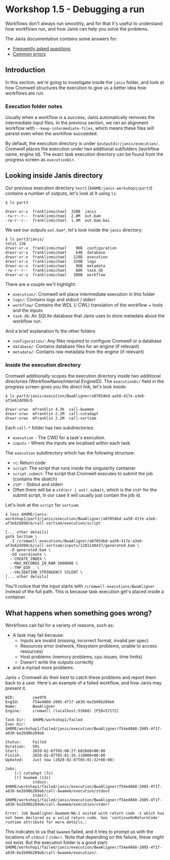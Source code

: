 # Workshop 1.5 - Debugging a run

Workflows don't always run smoothly, and for that it's useful to understand how workflows run, and how Janis can help you solve the problems. 

The Janis documentation contains some answers for:

- [Frequently asked questions](https://janis.readthedocs.io/en/latest/references/faq.html)
- [Common errors](https://janis.readthedocs.io/en/latest/references/errors.html)


## Introduction

In this section, we're going to investigate inside the `janis` folder, and look at how Cromwell structures the execution to give us a better idea how workflows are run.

### Execution folder notes

Usually when a workflow is a success, Janis automatically removes the intermediate input files. In the previous section, we ran an alignment workflow with `--keep-intermediate-files`, which means these files will persist even when the worklfow succeeded.

By default, the execution directory is under `$outputdir/janis/execution/`. Cromwell places the execution under two additional subfolders (workflow name, engine id). The exact task execution directory can be found from the progress screen as `executionDir`.

## Looking inside Janis directory

Our previous execution directory `test3` (`$HOME/janis-workshop1/part3`) contains a number of outputs, let's look at it using `ls`:

```
$ ls part3

drwxr-xr-x  franklinmichael  320B  janis
-rw-r--r--  franklinmichael  2.8M  out.bam
-rw-r--r--  franklinmichael  1.4M  out.bam.bai
```

We see our outputs `out.bam*`, let's look inside the `janis` directory:

```
$ ls part3/janis/
total 136
drwxr-xr-x  franklinmichael    96B  configuration
drwxr-xr-x  franklinmichael    64B  database
drwxr-xr-x  franklinmichael   128B  execution
drwxr-xr-x  franklinmichael   320B  logs
drwxr-xr-x  franklinmichael    96B  metadata
-rw-r--r--  franklinmichael    68K  task.db
drwxr-xr-x  franklinmichael   300B  workflow
```

There are a couple we'll highlight:

- `execution/`: Cromwell will place intermediate execution in this folder 
- `logs/`: Contains logs and stdout / stderr
- `workflow/` Contains the WDL (/ CWL) translation of the workflow + tools and the inputs
- `task.db`: An SQLite database that Janis uses to store metadata about the workflow run.

And a brief explanation fo the other folders
- `configuration/`: Any files required to configure Cromwell or a database
- `database/`: Contains database files for an engine (if relevant)
- `metadata/`: Contains raw metadata from the engine (if relevant)

### Inside the execution directory

Cromwell additionally scopes the execution directory inside two additional directories (WorkflowName/internal EngineID). The `executionDir` field in the progress screen gives you the direct link, let's look inside:

```
$ ls part3/janis/execution/BwaAligner/a07054bd-aa50-417e-a3e6-af3e62dd98cb

drwxr-xrwx  mfranklin 4.3K  call-bwamem
drwxr-xrwx  mfranklin 2.2M  call-cutadapt
drwxr-xrwx  mfranklin 2.2M  call-sortsam
```

Each `call-*` folder has two subdirectories:

- `execution` - The CWD for a task's execution.
- `inputs` - Where the inputs are localised within each task.


 The `execution` subdirectory which has the following structure:

- `rc`: Return code
- `script`: The script that runs inside the singularity container
- `script.submit`: The script that Cromwell executes to submit the job (contains the sbatch)
- `std*` - Stdout and stderr
- Often there will be a `std(err | out).submit`, which is the `std*` for the submit script, in our case it will usually just contain the job id.

Let's look at the `script` for `sortsam`:

```
$ less $HOME/janis-workshop1/part3/janis/execution/BwaAligner/a07054bd-aa50-417e-a3e6-af3e62dd98cb/call-sortsam/execution/script

[... other details]
gatk SortSam \
  -I /cromwell-executions/BwaAligner/a07054bd-aa50-417e-a3e6-af3e62dd98cb/call-sortsam/inputs/1281140437/generated.bam \
  -O generated.bam \
  -SO coordinate \
  --CREATE_INDEX \
  --MAX_RECORDS_IN_RAM 5000000 \
  --TMP_DIR . \
  --VALIDATION_STRINGENCY SILENT \
[... other details]
```

You'll notice that the input starts with `/cromwell-executions/BwaAligner` instead of the full path. This is because task execution get's placed inside a container.

## What happens when something goes wrong?

Workflows can fail for a variety of reasons, such as:

- A task may fail because:
    - Inputs are invalid (missing, incorrect format, invalid per spec)
    - Resources error (network, filesystem problems, unable to access resources)
    - Host problems (memory problems, cpu issues, time limits)
    - Doesn't write the outputs correctly
- and a myriad more problems.

Janis + Cromwell do their best to catch these problems and report them back to a user. Here's an example of a failed workflow, and how Janis may present it.

```
WID:        cee9f0
EngId:      f54e4868-2005-4f1f-a630-6e2b90b289e6
Name:       BwaAligner
Engine:     cromwell (localhost:53668) [PID=57172]

Task Dir:   $HOME/workshop1/failed
Exec Dir:   $HOME/workshop1/failed/janis/execution/BwaAligner/f54e4868-2005-4f1f-a630-6e2b90b289e6

Status:     Failed
Duration:   58s
Start:      2020-02-07T05:00:27.682668+00:00
Finish:     2020-02-07T05:01:26.110000+00:00
Updated:    Just now (2020-02-07T05:01:32+00:00)

Jobs: 
    [✓] cutadapt (7s)
    [!] bwamem (13s)
            stdout: $HOME/workshop1/failed/janis/execution/BwaAligner/f54e4868-2005-4f1f-a630-6e2b90b289e6/call-bwamem/execution/stdout
            stderr: $HOME/workshop1/failed/janis/execution/BwaAligner/f54e4868-2005-4f1f-a630-6e2b90b289e6/call-bwamem/execution/stderr       

Error: Job BwaAligner.bwamem:NA:1 exited with return code -1 which has not been declared as a valid return code. See 'continueOnReturnCode' runtime attribute for more details.:
```

This indicates to us that `bwamem` failed, and it tries to prompt us with the locations of `stdout` / `stderr`. Note that depending on the failure, these might not exist. But the execution folder is a good start: `$HOME/workshop1/failed/janis/execution/BwaAligner/f54e4868-2005-4f1f-a630-6e2b90b289e6/call-bwamem/execution/`.
